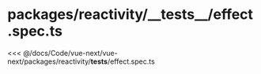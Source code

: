 # packages/reactivity/\_\_tests\_\_/effect.spec.ts

<<< @/docs/Code/vue-next/vue-next/packages/reactivity/__tests__/effect.spec.ts
